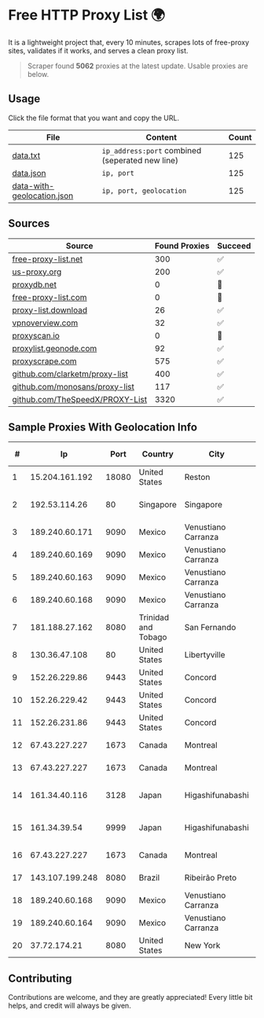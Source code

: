 
# Free HTTP Proxy List 🌍

It is a lightweight project that, every 10 minutes, scrapes lots of free-proxy sites, validates if it works, and serves a clean proxy list.


> Scraper found **5062** proxies at the latest update. Usable proxies are below.

## Usage

Click the file format that you want and copy the URL.


|File|Content|Count|
|----|-------|-----|
|[data.txt](https://raw.githubusercontent.com/themiralay/Proxy-List-World/master/data.txt)|`ip_address:port` combined (seperated new line)|125|
|[data.json](https://raw.githubusercontent.com/themiralay/Proxy-List-World/master/data.json)|`ip, port`|125|
|[data-with-geolocation.json](https://raw.githubusercontent.com/themiralay/Proxy-List-World/master/data-with-geolocation.json)|`ip, port, geolocation`|125|

## Sources

|Source|Found Proxies|Succeed|
|------|-------------|-------|
|[free-proxy-list.net](https://free-proxy-list.net)|300|✅|
|[us-proxy.org](https://www.us-proxy.org)|200|✅|
|[proxydb.net](http://proxydb.net)|0|🚫|
|[free-proxy-list.com](https://free-proxy-list.com/?page=&port=&type%5B%5D=http&type%5B%5D=https&up_time=0&search=Search)|0|🚫|
|[proxy-list.download](https://www.proxy-list.download/HTTP)|26|✅|
|[vpnoverview.com](https://vpnoverview.com/privacy/anonymous-browsing/free-proxy-servers)|32|✅|
|[proxyscan.io](https://www.proxyscan.io)|0|🚫|
|[proxylist.geonode.com](https://proxylist.geonode.com/api/proxy-list?limit=300&page=1&sort_by=lastChecked&sort_type=desc&protocols=http,https)|92|✅|
|[proxyscrape.com](https://api.proxyscrape.com/v2/?request=displayproxies&protocol=http&timeout=10000&country=all&ssl=all&anonymity=all)|575|✅|
|[github.com/clarketm/proxy-list](https://raw.githubusercontent.com/clarketm/proxy-list/master/proxy-list-raw.txt)|400|✅|
|[github.com/monosans/proxy-list](https://raw.githubusercontent.com/monosans/proxy-list/main/proxies/http.txt)|117|✅|
|[github.com/TheSpeedX/PROXY-List](https://raw.githubusercontent.com/TheSpeedX/PROXY-List/master/http.txt)|3320|✅|


## Sample Proxies With Geolocation Info

|#|Ip|Port|Country|City|Internet Service Provider|
|-|--|----|-------|----|-------------------------|
|1|15.204.161.192|18080|United States|Reston|OVH SAS|
|2|192.53.114.26|80|Singapore|Singapore|Akamai Technologies, Inc.|
|3|189.240.60.171|9090|Mexico|Venustiano Carranza|Uninet S.A. de C.V.|
|4|189.240.60.169|9090|Mexico|Venustiano Carranza|Uninet S.A. de C.V.|
|5|189.240.60.163|9090|Mexico|Venustiano Carranza|Uninet S.A. de C.V.|
|6|189.240.60.168|9090|Mexico|Venustiano Carranza|Uninet S.A. de C.V.|
|7|181.188.27.162|8080|Trinidad and Tobago|San Fernando|Columbus Communications Trinidad Limited.|
|8|130.36.47.108|80|United States|Libertyville|Abbott Laboratories|
|9|152.26.229.86|9443|United States|Concord|MCNC|
|10|152.26.229.42|9443|United States|Concord|MCNC|
|11|152.26.231.86|9443|United States|Concord|MCNC|
|12|67.43.227.227|1673|Canada|Montreal|GloboTech Communications|
|13|67.43.227.227|1673|Canada|Montreal|GloboTech Communications|
|14|161.34.40.116|3128|Japan|Higashifunabashi|NTT PC Communications, Inc.|
|15|161.34.39.54|9999|Japan|Higashifunabashi|NTT PC Communications, Inc.|
|16|67.43.227.227|1673|Canada|Montreal|GloboTech Communications|
|17|143.107.199.248|8080|Brazil|Ribeirão Preto|Universidade De SAO Paulo|
|18|189.240.60.168|9090|Mexico|Venustiano Carranza|Uninet S.A. de C.V.|
|19|189.240.60.164|9090|Mexico|Venustiano Carranza|Uninet S.A. de C.V.|
|20|37.72.174.21|8080|United States|New York|HIVELOCITY, Inc.|



## Contributing

Contributions are welcome, and they are greatly appreciated! Every
little bit helps, and credit will always be given.

